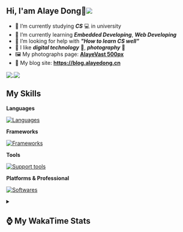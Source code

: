 ## Hi, **I'am Alaye Dong**👋<img src="https://visitor-badge.laobi.icu/badge?page_id=Alaye-Dong.Alaye-Dong"/>

- 📖 I’m currently studying ***CS*** 💻 in university
- 🌱 I’m currently learning ***Embedded Developing***, ***Web Developing***
- 🤔 I’m looking for help with ***"How to learn CS well"***
- 🤩 I like ***digital technology*** 📱, ***photography*** 📸
- 🖼️ My photographs page: **[AlayeVast 500px](https://500px.com.cn/AlayeVast)**
- 📰 My blog site: **https://blog.alayedong.cn**

<!--
[![Alaye's GitHub stats](https://github-readme-stats.vercel.app/api?username=Alaye-Dong&custom_title=Alaye%20Dong`s%20GitHub%20stats&show_icons=true&rank_icon=percentile&theme=transparent&include_all_commits=true&count_private=true)](https://github.com/anuraghazra/github-readme-stats) 
[![Top Langs](https://github-readme-stats.vercel.app/api/top-langs/?username=Alaye-Dong\&layout=compact&theme=transparent)](https://github.com/anuraghazra/github-readme-stats)
-->
<a href="https://github.com/anuraghazra/github-readme-stats">
  <img height=200 align="center" src="https://github-readme-stats.vercel.app/api?username=Alaye-Dong&custom_title=Alaye%20Dong`s%20GitHub%20stats&show_icons=true&rank_icon=percentile&theme=transparent&include_all_commits=true&count_private=true" />
</a>
<a href="https://github.com/anuraghazra/convoychat">
  <img height=200 align="center" src="https://github-readme-stats.vercel.app/api/top-langs/?username=Alaye-Dong&layout=compact&theme=transparent&include_all_commits=true&count_private=true&langs_count=8&card_width=300" />
</a>

## My Skills

**Languages**

[![Languages](https://go-skill-icons.vercel.app/api/icons?i=c,java,html,css,js,ts,py,dart&perline=15)](https://github.com/LelouchFR/skill-icons)

**Frameworks**

[![Frameworks](https://go-skill-icons.vercel.app/api/icons?i=arduino,platformio,spring,vue,nuxt,astro,tailwindcss,flutter&perline=15)](https://github.com/LelouchFR/skill-icons)

**Tools**

[![Support tools](https://go-skill-icons.vercel.app/api/icons?i=git,pnpm,vite,vitepress,pinia,anaconda,docker,nginx,mysql,redis&perline=15)](https://github.com/LelouchFR/skill-icons)

**Platforms & Professional**

[![Softwares](https://go-skill-icons.vercel.app/api/icons?i=windows,androidstudio,vscode,idea,pycharm,webstorm,ps,lr,davinci,canva,github,vercel&perline=15)](https://github.com/LelouchFR/skill-icons)

<details>	
  <summary><h2> ⌚ My WakaTime Stats </b></summary>

<!--START_SECTION:waka-->
![Code Time](http://img.shields.io/badge/Code%20Time-644%20hrs%2059%20mins-blue)

![Profile Views](http://img.shields.io/badge/Profile%20Views-0-blue)

![Lines of code](https://img.shields.io/badge/From%20Hello%20World%20I%27ve%20Written-1.2%20million%20lines%20of%20code-blue)

**🐱 My GitHub Data** 

> 📦 133.5 kB Used in GitHub's Storage 
 > 
> 🏆 401 Contributions in the Year 2025
 > 
> 🚫 Not Opted to Hire
 > 
> 📜 35 Public Repositories 
 > 
> 🔑 6 Private Repositories 
 > 
**I'm a Night 🦉** 

```text
🌞 Morning                139 commits         ██░░░░░░░░░░░░░░░░░░░░░░░   07.69 % 
🌆 Daytime                567 commits         ████████░░░░░░░░░░░░░░░░░   31.36 % 
🌃 Evening                768 commits         ███████████░░░░░░░░░░░░░░   42.48 % 
🌙 Night                  334 commits         █████░░░░░░░░░░░░░░░░░░░░   18.47 % 
```
📅 **I'm Most Productive on Monday** 

```text
Monday                   300 commits         ████░░░░░░░░░░░░░░░░░░░░░   16.59 % 
Tuesday                  275 commits         ████░░░░░░░░░░░░░░░░░░░░░   15.21 % 
Wednesday                243 commits         ███░░░░░░░░░░░░░░░░░░░░░░   13.44 % 
Thursday                 300 commits         ████░░░░░░░░░░░░░░░░░░░░░   16.59 % 
Friday                   245 commits         ███░░░░░░░░░░░░░░░░░░░░░░   13.55 % 
Saturday                 194 commits         ███░░░░░░░░░░░░░░░░░░░░░░   10.73 % 
Sunday                   251 commits         ███░░░░░░░░░░░░░░░░░░░░░░   13.88 % 
```


📊 **This Week I Spent My Time On** 

```text
💬 Programming Languages: 
Vue.js                   1 hr 22 mins        █████████░░░░░░░░░░░░░░░░   36.02 % 
Markdown                 1 hr 1 min          ███████░░░░░░░░░░░░░░░░░░   26.87 % 
JSON                     51 mins             ██████░░░░░░░░░░░░░░░░░░░   22.25 % 
YAML                     17 mins             ██░░░░░░░░░░░░░░░░░░░░░░░   07.54 % 
JavaScript               8 mins              █░░░░░░░░░░░░░░░░░░░░░░░░   03.66 % 

🔥 Editors: 
VS Code                  3 hrs 49 mins       █████████████████████████   100.00 % 

🐱‍💻 Projects: 
vue-class-homework-monore1 hr 55 mins        █████████████░░░░░░░░░░░░   50.29 % 
jxut-wiki                1 hr 7 mins         ███████░░░░░░░░░░░░░░░░░░   29.48 % 
vue-class-homework       46 mins             █████░░░░░░░░░░░░░░░░░░░░   20.23 % 
```

**I Mostly Code in Java** 

```text
Java                     8 repos             ████░░░░░░░░░░░░░░░░░░░░░   17.78 % 
TypeScript               8 repos             ████░░░░░░░░░░░░░░░░░░░░░   17.78 % 
Vue                      4 repos             ██░░░░░░░░░░░░░░░░░░░░░░░   08.89 % 
CSS                      3 repos             ██░░░░░░░░░░░░░░░░░░░░░░░   06.67 % 
Dart                     1 repo              █░░░░░░░░░░░░░░░░░░░░░░░░   02.22 % 
```



**Timeline**

![Lines of Code chart](https://raw.githubusercontent.com/Alaye-Dong/Alaye-Dong/main/assets/bar_graph.png)


 Last Updated on 14/10/2025 12:48:35 UTC
<!--END_SECTION:waka-->

</details>
